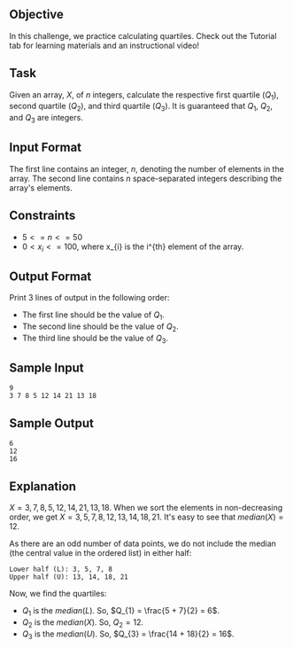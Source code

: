 ## Objective
In this challenge, we practice calculating quartiles. Check out the Tutorial tab for learning materials and an instructional video!

## Task
Given an array, $X$, of $n$ integers, calculate the respective first quartile ($Q_{1}$), second quartile ($Q_{2}$), and third quartile ($Q_{3}$). It is guaranteed that $Q_{1}$, $Q_{2}$, and $Q_{3}$ are integers.

## Input Format

The first line contains an integer, $n$, denoting the number of elements in the array.
The second line contains $n$ space-separated integers describing the array's elements.

## Constraints

- $5 <= n <= 50$
- $0 < x_{i} <= 100$, where x_{i} is the i^{th} element of the array.

## Output Format

Print 3 lines of output in the following order:

- The first line should be the value of $Q_{1}$.
- The second line should be the value of $Q_{2}$.
- The third line should be the value of $Q_{3}$.

## Sample Input
```
9
3 7 8 5 12 14 21 13 18
```

## Sample Output
```
6
12
16
```

## Explanation

$X = {3, 7, 8, 5, 12, 14, 21, 13, 18}$. When we sort the elements in non-decreasing order, we get $X = {3, 5, 7, 8, 12, 13, 14, 18, 21}$. It's easy to see that $median(X) = 12$.

As there are an odd number of data points, we do not include the median (the central value in the ordered list) in either half:

```
Lower half (L): 3, 5, 7, 8
Upper half (U): 13, 14, 18, 21
```

Now, we find the quartiles:

- $Q_{1}$ is the $median(L)$. So, $Q_{1} = \frac{5 + 7}{2} = 6$.
- $Q_{2}$ is the $median(X)$. So, $Q_{2} = 12$.
- $Q_{3}$ is the $median(U)$. So, $Q_{3} = \frac{14 + 18}{2} = 16$.